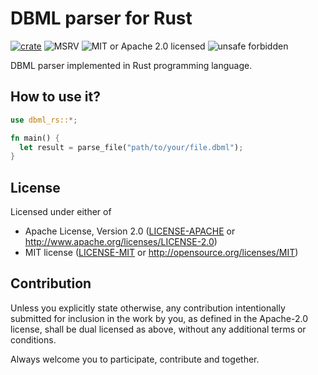 # DBML parser for Rust

[![crate](https://img.shields.io/crates/v/dbml-rs.svg)](https://crates.io/crates/dbml-rs)
![MSRV](https://img.shields.io/badge/rustc-1.59+-ab6000.svg)
![MIT or Apache 2.0 licensed](https://img.shields.io/crates/l/dbml-rs.svg)
![unsafe forbidden](https://img.shields.io/badge/unsafe-forbidden-success.svg)

DBML parser implemented in Rust programming language.

## How to use it?

```rust
use dbml_rs::*;

fn main() {
  let result = parse_file("path/to/your/file.dbml");
}
```

## License

Licensed under either of

- Apache License, Version 2.0
  ([LICENSE-APACHE](LICENSE-APACHE) or <http://www.apache.org/licenses/LICENSE-2.0>)
- MIT license
  ([LICENSE-MIT](LICENSE-MIT) or <http://opensource.org/licenses/MIT>)

## Contribution

Unless you explicitly state otherwise, any contribution intentionally submitted
for inclusion in the work by you, as defined in the Apache-2.0 license, shall be
dual licensed as above, without any additional terms or conditions.

Always welcome you to participate, contribute and together.
